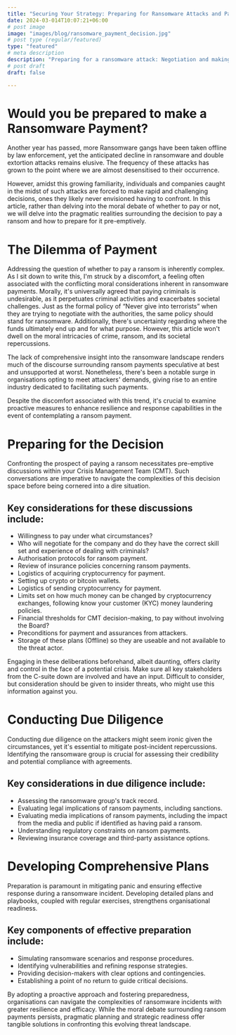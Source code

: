 ```yaml
---
title: "Securing Your Strategy: Preparing for Ransomware Attacks and Payment Dilemmas"
date: 2024-03-014T10:07:21+06:00
# post image
image: "images/blog/ransomware_payment_decision.jpg"
# post type (regular/featured)
type: "featured"
# meta description
description: "Preparing for a ransomware attack: Negotiation and making a Payment"
# post draft
draft: false

---
```


# Would you be prepared to make a Ransomware Payment?

Another year has passed, more Ransomware gangs have been taken offline by law enforcement, yet the anticipated decline in ransomware and double extortion attacks remains elusive. The frequency of these attacks has grown to the point where we are almost desensitised to their occurrence.

However, amidst this growing familiarity, individuals and companies caught in the midst of such attacks are forced to make rapid and challenging decisions, ones they likely never envisioned having to confront. In this article, rather than delving into the moral debate of whether to pay or not, we will delve into the pragmatic realities surrounding the decision to pay a ransom and how to prepare for it pre-emptively.

# The Dilemma of Payment

Addressing the question of whether to pay a ransom is inherently complex. As I sit down to write this, I'm struck by a discomfort, a feeling often associated with the conflicting moral considerations inherent in ransomware payments. Morally, it's universally agreed that paying criminals is undesirable, as it perpetuates criminal activities and exacerbates societal challenges. Just as the formal policy of “Never give into terrorists” when they are trying to negotiate with the authorities, the same policy should stand for ransomware. Additionally, there's uncertainty regarding where the funds ultimately end up and for what purpose. However, this article won't dwell on the moral intricacies of crime, ransom, and its societal repercussions.

The lack of comprehensive insight into the ransomware landscape renders much of the discourse surrounding ransom payments speculative at best and unsupported at worst. Nonetheless, there's been a notable surge in organisations opting to meet attackers' demands, giving rise to an entire industry dedicated to facilitating such payments.

Despite the discomfort associated with this trend, it's crucial to examine proactive measures to enhance resilience and response capabilities in the event of contemplating a ransom payment.

# Preparing for the Decision

Confronting the prospect of paying a ransom necessitates pre-emptive discussions within your Crisis Management Team (CMT). Such conversations are imperative to navigate the complexities of this decision space before being cornered into a dire situation.

## Key considerations for these discussions include:

- Willingness to pay under what circumstances?
- Who will negotiate for the company and do they have the correct skill set and experience of dealing with criminals?
- Authorisation protocols for ransom payment.
- Review of insurance policies concerning ransom payments.
- Logistics of acquiring cryptocurrency for payment.
- Setting up crypto or bitcoin wallets.
- Logistics of sending cryptocurrency for payment.
- Limits set on how much money can be changed by cryptocurrency exchanges, following know your customer (KYC) money laundering policies.
- Financial thresholds for CMT decision-making, to pay without involving the Board?
- Preconditions for payment and assurances from attackers.
- Storage of these plans (Offline) so they are useable and not available to the threat actor.

Engaging in these deliberations beforehand, albeit daunting, offers clarity and control in the face of a potential crisis. Make sure all key stakeholders from the C-suite down are involved and have an input. Difficult to consider, but consideration should be given to insider threats, who might use this information against you.

# Conducting Due Diligence

Conducting due diligence on the attackers might seem ironic given the circumstances, yet it's essential to mitigate post-incident repercussions. Identifying the ransomware group is crucial for assessing their credibility and potential compliance with agreements.

## Key considerations in due diligence include:

- Assessing the ransomware group's track record.
- Evaluating legal implications of ransom payments, including sanctions.
- Evaluating media implications of ransom payments, including the impact from the media and public if identified as having paid a ransom.
- Understanding regulatory constraints on ransom payments.
- Reviewing insurance coverage and third-party assistance options.

# Developing Comprehensive Plans

Preparation is paramount in mitigating panic and ensuring effective response during a ransomware incident. Developing detailed plans and playbooks, coupled with regular exercises, strengthens organisational readiness.

## Key components of effective preparation include:

- Simulating ransomware scenarios and response procedures.
- Identifying vulnerabilities and refining response strategies.
- Providing decision-makers with clear options and contingencies.
- Establishing a point of no return to guide critical decisions.

By adopting a proactive approach and fostering preparedness, organisations can navigate the complexities of ransomware incidents with greater resilience and efficacy. While the moral debate surrounding ransom payments persists, pragmatic planning and strategic readiness offer tangible solutions in confronting this evolving threat landscape.


